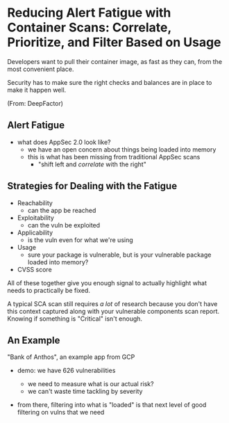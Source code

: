 # Reducing Alert Fatigue with Container Scans: Correlate, Prioritize, and Filter Based on Usage

Developers want to pull their container image, as fast as they can, from the most convenient place.

Security has to make sure the right checks and balances are in place to make it happen well.

(From: DeepFactor)

## Alert Fatigue

- what does AppSec 2.0 look like?
    - we have an open concern about things being loaded into memory
    - this is what has been missing from traditional AppSec scans
        - "shift left and *correlate* with the right"

## Strategies for Dealing with the Fatigue

- Reachability
    - can the app be reached
- Exploitability
    - can the vuln be exploited
- Applicability
    - is the vuln even for what we're using
- Usage
    - sure your package is vulnerable, but is your vulnerable package loaded into memory?
- CVSS score

All of these together give you enough signal to actually highlight what needs to practically be fixed.

A typical SCA scan still requires *a lot* of research because you don't have this context captured along with your vulnerable components scan report. Knowing if something is "Critical" isn't enough.

## An Example

"Bank of Anthos", an example app from GCP

- demo: we have 626 vulnerabilities
    - we need to measure what is our actual risk?
    - we can't waste time tackling by severity

- from there, filtering into what is "loaded" is that next level of good filtering on vulns that we need
